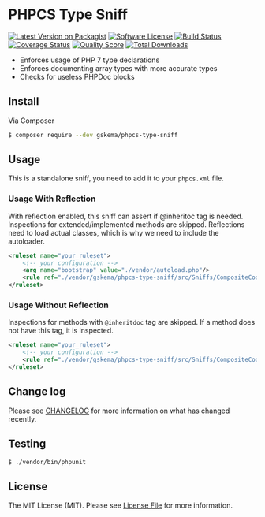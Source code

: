# PHPCS Type Sniff

[![Latest Version on Packagist][ico-version]][link-packagist]
[![Software License][ico-license]](LICENSE.md)
[![Build Status][ico-travis]][link-travis]
[![Coverage Status][ico-scrutinizer]][link-scrutinizer]
[![Quality Score][ico-code-quality]][link-code-quality]
[![Total Downloads][ico-downloads]][link-downloads]

- Enforces usage of PHP 7 type declarations
- Enforces documenting array types with more accurate types
- Checks for useless PHPDoc blocks

## Install

Via Composer

```bash
$ composer require --dev gskema/phpcs-type-sniff
```

## Usage

This is a standalone sniff, you need to add it to your `phpcs.xml` file.

### Usage With Reflection

With reflection enabled, this sniff can assert if @inheritoc tag
is needed. Inspections for extended/implemented methods are skipped.
Reflections need to load actual classes, which is why we need to include
the autoloader.

```xml
<ruleset name="your_ruleset">
    <!-- your configuration -->
    <arg name="bootstrap" value="./vendor/autoload.php"/>
    <rule ref="./vendor/gskema/phpcs-type-sniff/src/Sniffs/CompositeCodeElementSniff.php"/>
</ruleset>
```

### Usage Without Reflection

Inspections for methods with `@inheritdoc` tag are skipped.
If a method does not have this tag, it is inspected.

```xml
<ruleset name="your_ruleset">
    <!-- your configuration -->
    <rule ref="./vendor/gskema/phpcs-type-sniff/src/Sniffs/CompositeCodeElementSniff.php"/>
</ruleset>
```

## Change log

Please see [CHANGELOG](CHANGELOG.md) for more information on what has changed recently.

## Testing

``` bash
$ ./vendor/bin/phpunit
```

## License

The MIT License (MIT). Please see [License File](LICENSE.md) for more information.

[ico-version]: https://img.shields.io/packagist/v/gskema/phpcs-type-sniff.svg?style=flat-square
[ico-license]: https://img.shields.io/badge/license-MIT-brightgreen.svg?style=flat-square
[ico-travis]: https://img.shields.io/travis/gskema/phpcs-type-sniff/master.svg?style=flat-square
[ico-scrutinizer]: https://img.shields.io/scrutinizer/coverage/g/gskema/phpcs-type-sniff.svg?style=flat-square
[ico-code-quality]: https://img.shields.io/scrutinizer/g/gskema/phpcs-type-sniff.svg?style=flat-square
[ico-downloads]: https://img.shields.io/packagist/dt/gskema/phpcs-type-sniff.svg?style=flat-square

[link-packagist]: https://packagist.org/packages/gskema/phpcs-type-sniff
[link-travis]: https://travis-ci.org/gskema/phpcs-type-sniff
[link-scrutinizer]: https://scrutinizer-ci.com/g/gskema/phpcs-type-sniff/code-structure
[link-code-quality]: https://scrutinizer-ci.com/g/gskema/phpcs-type-sniff
[link-downloads]: https://packagist.org/packages/gskema/phpcs-type-sniff
